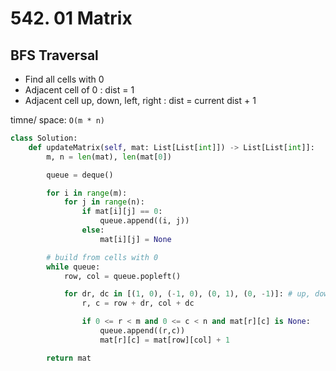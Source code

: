 # 542. 01 Matrix

## BFS Traversal
- Find all cells with 0
- Adjacent cell of 0 : dist = 1
- Adjacent cell up, down, left, right : dist = current dist + 1
  

timne/ space: `O(m * n)` 


```python
class Solution:
    def updateMatrix(self, mat: List[List[int]]) -> List[List[int]]:
        m, n = len(mat), len(mat[0])

        queue = deque()

        for i in range(m):
            for j in range(n):
                if mat[i][j] == 0:
                    queue.append((i, j))
                else:
                    mat[i][j] = None

        # build from cells with 0
        while queue:
            row, col = queue.popleft()

            for dr, dc in [(1, 0), (-1, 0), (0, 1), (0, -1)]: # up, down, left, right:
                r, c = row + dr, col + dc

                if 0 <= r < m and 0 <= c < n and mat[r][c] is None:
                    queue.append((r,c))
                    mat[r][c] = mat[row][col] + 1

        return mat


```
